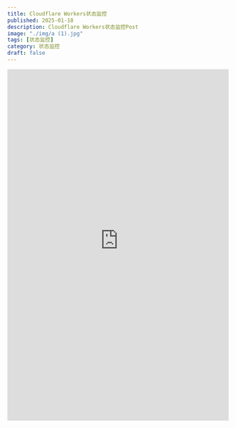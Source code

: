 ```yaml
---
title: Cloudflare Workers状态监控
published: 2025-01-18
description: Cloudflare Workers状态监控Post
image: "./img/a (1).jpg"
tags: [状态监控]
category: 状态监控
draft: false
---
```


<iframe src="https://cf-workers-status-page-production.acgr18share.workers.dev" width="100%" height="800px" frameborder="0"></iframe>
